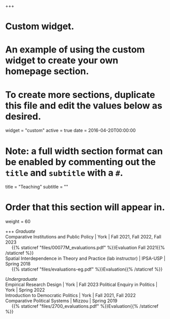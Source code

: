 +++
# Custom widget.
# An example of using the custom widget to create your own homepage section.
# To create more sections, duplicate this file and edit the values below as desired.
widget = "custom"
active = true
date = 2016-04-20T00:00:00

# Note: a full width section format can be enabled by commenting out the `title` and `subtitle` with a `#`.
title = "Teaching"
subtitle = ""

# Order that this section will appear in.
weight = 60

+++
*Graduate*  
Comparative Institutions and Public Policy | York | Fall 2021, Fall 2022, Fall 2023  
&nbsp;&nbsp;&nbsp;&nbsp;&nbsp;{{% staticref "files/00077M_evaluations.pdf" %}}Evaluation Fall 2021{{% /staticref %}}  
Spatial Interdependence in Theory and Practice (lab instructor) | IPSA-USP | Spring 2018  
&nbsp;&nbsp;&nbsp;&nbsp;&nbsp;{{% staticref "files/evaluations-eg.pdf" %}}Evaluation{{% /staticref %}}  

*Undergraduate*  
Empirical Research Design | York | Fall 2023
Political Enquiry in Politics | York | Spring 2022  
Introduction to Democratic Politics | York | Fall 2021, Fall 2022  
Comparative Political Systems | Mizzou | Spring 2019  
&nbsp;&nbsp;&nbsp;&nbsp;&nbsp;{{% staticref "files/2700_evaluations.pdf" %}}Evaluation{{% /staticref %}}
